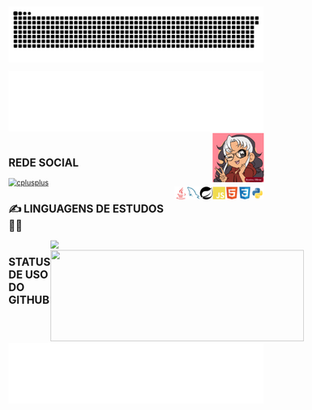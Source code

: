 
<!--
**JessyOliver/JessyOliver** is a ✨ _special_ ✨ repository because its `README.md` (this file) appears on your GitHub profile.

Here are some ideas to get you started:

- 🔭 I’m currently working on ...
- 🌱 I’m currently learning ...
- 👯 I’m looking to collaborate on ...
- 🤔 I’m looking for help with ...
- 💬 Ask me about ...
- 📫 How to reach me: ...
- 😄 Pronouns: ...
- ⚡ Fun fact: ...
 <h1 style='color:red'> Olá, eu sou Jessica Oliver👋 </h1> 
https://github.com/hideraldus13/github-emoji
-->
![Snake animation](https://github.com/JessyOliver/JessyOliver/blob/main/cobra.svg)

<!--Texto de ola-->
<div style="display: inline_block">
  <img height="120" alt="*Olá, eu sou a Jessica Oliver!!!*" width="100%" src="https://github.com/JessyOliver/JessyOliver/blob/main/apresentandojessica.svg" />
</div>

<div style="display: inline_block">
  
   <img  align="right" alt="Jessica" width="20%" height="20%" src="https://github.com/JessyOliver/JessyOliver/blob/main/Webp.net-gifmaker%20(2).gif">

</div>

<div style="display: inline_block"><br>

<h2>REDE SOCIAL</h2> 
<a href="https://www.linkedin.com/in/jessica-f-oliveira-330b091a5/" target="_blank">
  <img src="https://img.shields.io/badge/LinkedIn-0077B5?style=for-the-badge&logo=linkedin&logoColor=white" alt="cplusplus" width="12%" height="4%" style="max-width:100%;">
</a>
</div>

<!---->
<div style="display: flex"><br>

  <h2> &#9997; LINGUAGENS DE ESTUDOS 👩‍💻</h2>
  
  <!-- imagem Java-->
  <img align="center" alt="Java" height="10%" width="5%" src="https://raw.githubusercontent.com/devicons/devicon/master/icons/java/java-plain.svg"/>
  
  <!-- imagem Mysql--> 
  <img align="center" alt="Mysql" height="10%" width="5%" src="https://raw.githubusercontent.com/devicons/devicon/master/icons/mysql/mysql-plain.svg"/>
    
  <!-- imagem Spring--> 
  <img align="center" alt="Spring Tool" height="10%" width="5%" src="https://raw.githubusercontent.com/devicons/devicon/master/icons/spring/spring-plain.svg"/>
    
  <!-- imagem Java Script-->
  <img align="center" alt="Js" height="10%" width="5%" src="https://raw.githubusercontent.com/devicons/devicon/master/icons/javascript/javascript-plain.svg"/>
    
  <!-- imagem html 5-->
  <img align="center" alt="HTML" height="10%" width="5%" src="https://raw.githubusercontent.com/devicons/devicon/master/icons/html5/html5-original.svg"/>
    
  <!-- imagem CSS-->
  <img align="center" alt="CSS" height="10%" width="5%" src="https://raw.githubusercontent.com/devicons/devicon/master/icons/css3/css3-original.svg"/>
 
   <img align="center" alt="PYTHON" height="10%" width="5%" src="https://raw.githubusercontent.com/devicons/devicon/master/icons/python/python-original.svg"/>

    
</div>

<!-- status da conta-->
<div style="display: flex"><br>
  
  <h2>STATUS DE USO DO GITHUB</h2> 

  <a href="https://github.com/jessyoliver">
  <img height="180em" src="https://github-readme-stats.vercel.app/api?username=jessyoliver&show_icons=true&theme=great-gatsby&include_all_commits=true&count_private=true"/>
  <img height="180em" width="500em" src="https://github-readme-stats.vercel.app/api/top-langs/?username=jessyoliver&show_icons=true&layout=compact&theme=great-gatsby"/>
</div>
  
<!--Texto de agradecimento-->
<div style="display: inline_block">
  <img height="120" alt="*Obrigada pela visita, volte sempre!!!*" width="100%" src="https://github.com/JessyOliver/JessyOliver/blob/main/textomovendo.svg" />
</div>

  
  
